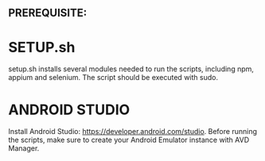 
## PREREQUISITE:

# SETUP.sh

setup.sh installs several modules needed to run the scripts, including npm, appium and selenium. 
The script should be executed with sudo.

# ANDROID STUDIO

Install Android Studio: https://developer.android.com/studio.
Before running the scripts, make sure to create your Android Emulator instance with AVD Manager.




